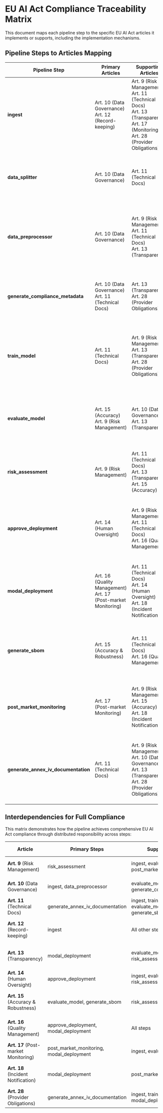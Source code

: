 # EU AI Act Compliance Traceability Matrix

This document maps each pipeline step to the specific EU AI Act articles it implements or supports, including the implementation mechanisms.

## Pipeline Steps to Articles Mapping

| Pipeline Step                       | Primary Articles                                                 | Supporting Articles                                                                                                                      | Implementation Mechanisms                                                                                                               |
| ----------------------------------- | ---------------------------------------------------------------- | ---------------------------------------------------------------------------------------------------------------------------------------- | --------------------------------------------------------------------------------------------------------------------------------------- |
| **ingest**                          | Art. 10 (Data Governance)<br>Art. 12 (Record-keeping)            | Art. 9 (Risk Management)<br>Art. 11 (Technical Docs)<br>Art. 13 (Transparency)<br>Art. 17 (Monitoring)<br>Art. 28 (Provider Obligations) | • SHA-256 hash for provenance<br>• WhyLogs data quality profiles<br>• Detailed dataset metadata<br>• Sensitive attribute identification |
| **data_splitter**                   | Art. 10 (Data Governance)                                        | Art. 11 (Technical Docs)                                                                                                                 | • Stratified sampling documentation<br>• Dataset split rationale<br>• Distribution preservation evidence                                |
| **data_preprocessor**               | Art. 10 (Data Governance)                                        | Art. 9 (Risk Management)<br>Art. 11 (Technical Docs)<br>Art. 13 (Transparency)                                                           | • Preprocessing pipeline documentation<br>• Transformation tracking<br>• Checksum verification<br>• Protected attribute preservation    |
| **generate_compliance_metadata**    | Art. 10 (Data Governance)<br>Art. 11 (Technical Docs)            | Art. 13 (Transparency)<br>Art. 28 (Provider Obligations)                                                                                 | • Feature metadata generation<br>• Compliance record creation<br>• Sensitive attribute documentation                                    |
| **train_model**                     | Art. 11 (Technical Docs)                                         | Art. 9 (Risk Management)<br>Art. 13 (Transparency)<br>Art. 28 (Provider Obligations)                                                     | • Hyperparameter documentation<br>• Training metrics recording<br>• Model versioning<br>• Training process metadata                     |
| **evaluate_model**                  | Art. 15 (Accuracy)<br>Art. 9 (Risk Management)                   | Art. 10 (Data Governance)<br>Art. 13 (Transparency)                                                                                      | • Performance metrics calculation<br>• Fairness evaluation across groups<br>• Bias detection<br>• Performance visualization             |
| **risk_assessment**                 | Art. 9 (Risk Management)                                         | Art. 11 (Technical Docs)<br>Art. 13 (Transparency)<br>Art. 15 (Accuracy)                                                                 | • Hazard identification<br>• Risk scoring methodology<br>• Risk register maintenance<br>• Mitigation documentation                      |
| **approve_deployment**              | Art. 14 (Human Oversight)                                        | Art. 9 (Risk Management)<br>Art. 11 (Technical Docs)<br>Art. 16 (Quality Management)                                                     | • Interactive human review UI<br>• Threshold checking<br>• Decision documentation<br>• Approval record with rationale                   |
| **modal_deployment**                | Art. 16 (Quality Management)<br>Art. 17 (Post-market Monitoring) | Art. 11 (Technical Docs)<br>Art. 14 (Human Oversight)<br>Art. 18 (Incident Notification)                                                 | • Version-controlled model deployment<br>• Endpoint documentation<br>• Deployment record<br>• Model card generation                     |
| **generate_sbom**                   | Art. 15 (Accuracy & Robustness)                                  | Art. 11 (Technical Docs)<br>Art. 16 (Quality Management)                                                                                 | • Software Bill of Materials generation<br>• Dependency documentation<br>• Version tracking<br>• Artifact checksums                     |
| **post_market_monitoring**          | Art. 17 (Post-market Monitoring)                                 | Art. 9 (Risk Management)<br>Art. 15 (Accuracy)<br>Art. 18 (Incident Notification)                                                        | • Monitoring plan generation<br>• Alert thresholds definition<br>• Drift detection<br>• Responsible parties designation                 |
| **generate_annex_iv_documentation** | Art. 11 (Technical Docs)                                         | Art. 9 (Risk Management)<br>Art. 10 (Data Governance)<br>Art. 13 (Transparency)<br>Art. 28 (Provider Obligations)                        | • Comprehensive technical documentation<br>• System specification<br>• Cross-reference to test results<br>• Traceability information    |

## Interdependencies for Full Compliance

This matrix demonstrates how the pipeline achieves comprehensive EU AI Act compliance through distributed responsibility across steps:

| Article                              | Primary Steps                               | Supporting Steps                                     | Complete When                                |
| ------------------------------------ | ------------------------------------------- | ---------------------------------------------------- | -------------------------------------------- |
| **Art. 9** (Risk Management)         | risk_assessment                             | ingest, evaluate_model, post_market_monitoring       | Risk register complete with mitigations      |
| **Art. 10** (Data Governance)        | ingest, data_preprocessor                   | evaluate_model, generate_compliance_metadata         | Data quality profiled and documented         |
| **Art. 11** (Technical Docs)         | generate_annex_iv_documentation             | ingest, train_model, evaluate_model, generate_sbom   | Annex IV documentation generated             |
| **Art. 12** (Record-keeping)         | ingest                                      | All other steps                                      | Comprehensive logging throughout pipeline    |
| **Art. 13** (Transparency)           | modal_deployment                            | evaluate_model, risk_assessment                      | Model card and user information complete     |
| **Art. 14** (Human Oversight)        | approve_deployment                          | ingest, evaluate_model, risk_assessment              | Human review with approval record            |
| **Art. 15** (Accuracy & Robustness)  | evaluate_model, generate_sbom               | risk_assessment                                      | Performance metrics documented and evaluated |
| **Art. 16** (Quality Management)     | approve_deployment, modal_deployment        | All steps                                            | Quality management system implemented        |
| **Art. 17** (Post-market Monitoring) | post_market_monitoring, modal_deployment    | ingest, evaluate_model                               | Monitoring plan implemented with thresholds  |
| **Art. 18** (Incident Notification)  | modal_deployment                            | post_market_monitoring                               | Incident reporting mechanism established     |
| **Art. 28** (Provider Obligations)   | generate_annex_iv_documentation             | ingest, train_model, modal_deployment                | All compliance documentation available       |
